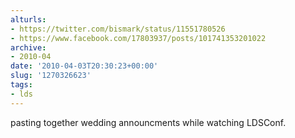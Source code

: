 ```yaml
---
alturls:
- https://twitter.com/bismark/status/11551780526
- https://www.facebook.com/17803937/posts/101741353201022
archive:
- 2010-04
date: '2010-04-03T20:30:23+00:00'
slug: '1270326623'
tags:
- lds
---
```


pasting together wedding announcments while watching LDSConf.

